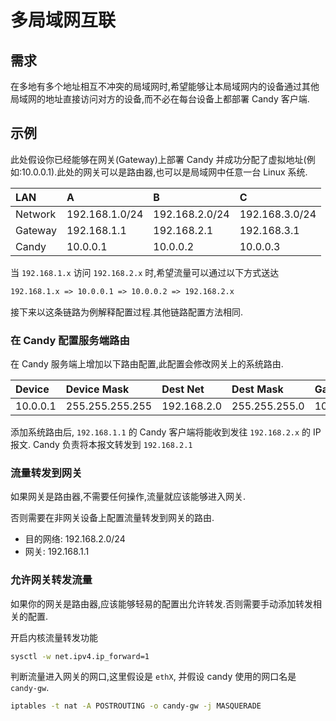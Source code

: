 # 多局域网互联

## 需求

在多地有多个地址相互不冲突的局域网时,希望能够让本局域网内的设备通过其他局域网的地址直接访问对方的设备,而不必在每台设备上都部署 Candy 客户端.

## 示例

此处假设你已经能够在网关(Gateway)上部署 Candy 并成功分配了虚拟地址(例如:10.0.0.1).此处的网关可以是路由器,也可以是局域网中任意一台 Linux 系统.

| LAN     | A              | B              | C              |
| :------ | :------------- | :------------- | :------------- |
| Network | 192.168.1.0/24 | 192.168.2.0/24 | 192.168.3.0/24 |
| Gateway | 192.168.1.1    | 192.168.2.1    | 192.168.3.1    |
| Candy   | 10.0.0.1       | 10.0.0.2       | 10.0.0.3       |

当 `192.168.1.x` 访问 `192.168.2.x` 时,希望流量可以通过以下方式送达

```txt
192.168.1.x => 10.0.0.1 => 10.0.0.2 => 192.168.2.x
```

接下来以这条链路为例解释配置过程.其他链路配置方法相同.

### 在 Candy 配置服务端路由

在 Candy 服务端上增加以下路由配置,此配置会修改网关上的系统路由.

| Device   | Device Mask     | Dest Net    | Dest Mask     | Gateway  |
| :------- | :-------------- | :---------- | :------------ | :------- |
| 10.0.0.1 | 255.255.255.255 | 192.168.2.0 | 255.255.255.0 | 10.0.0.2 |

添加系统路由后, `192.168.1.1` 的 Candy 客户端将能收到发往 `192.168.2.x` 的 IP 报文. Candy 负责将本报文转发到 `192.168.2.1`

### 流量转发到网关

如果网关是路由器,不需要任何操作,流量就应该能够进入网关.

否则需要在非网关设备上配置流量转发到网关的路由.

- 目的网络: 192.168.2.0/24
- 网关: 192.168.1.1
  
### 允许网关转发流量

如果你的网关是路由器,应该能够轻易的配置出允许转发.否则需要手动添加转发相关的配置.

开启内核流量转发功能

```bash
sysctl -w net.ipv4.ip_forward=1
```

判断流量进入网关的网口,这里假设是 `ethX`, 并假设 candy 使用的网口名是 `candy-gw`.

```bash
iptables -t nat -A POSTROUTING -o candy-gw -j MASQUERADE
```
